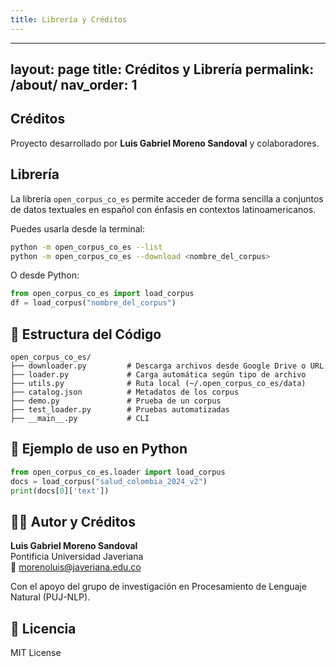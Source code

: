 ```yaml
---
title: Librería y Créditos
---
```

---
layout: page
title: Créditos y Librería
permalink: /about/
nav_order: 1
---

## Créditos

Proyecto desarrollado por **Luis Gabriel Moreno Sandoval** y colaboradores.

## Librería

La librería `open_corpus_co_es` permite acceder de forma sencilla a conjuntos de datos textuales en español con énfasis en contextos latinoamericanos.

Puedes usarla desde la terminal:

```bash
python -m open_corpus_co_es --list
python -m open_corpus_co_es --download <nombre_del_corpus>
```

O desde Python:

```python
from open_corpus_co_es import load_corpus
df = load_corpus("nombre_del_corpus")
```

## 📁 Estructura del Código

```
open_corpus_co_es/
├── downloader.py         # Descarga archivos desde Google Drive o URL
├── loader.py             # Carga automática según tipo de archivo
├── utils.py              # Ruta local (~/.open_corpus_co_es/data)
├── catalog.json          # Metadatos de los corpus
├── demo.py               # Prueba de un corpus
├── test_loader.py        # Pruebas automatizadas
├── __main__.py           # CLI
```

## 🔧 Ejemplo de uso en Python

```python
from open_corpus_co_es.loader import load_corpus
docs = load_corpus("salud_colombia_2024_v2")
print(docs[0]['text'])
```

## 👨‍💻 Autor y Créditos

**Luis Gabriel Moreno Sandoval**  
Pontificia Universidad Javeriana  
📧 morenoluis@javeriana.edu.co

Con el apoyo del grupo de investigación en Procesamiento de Lenguaje Natural (PUJ-NLP).

## 🧾 Licencia

MIT License
